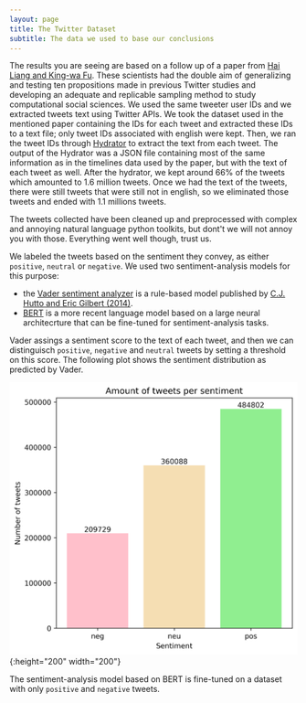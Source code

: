 ```yaml
---
layout: page
title: The Twitter Dataset
subtitle: The data we used to base our conclusions
---
```


The results you are seeing are based on a follow up of a paper from [Hai Liang and King-wa Fu](https://journals.plos.org/plosone/article?id=10.1371/journal.pone.0134270). These scientists had the double aim of generalizing and testing ten propositions made in previous Twitter studies and developing an adequate and replicable sampling method to study computational social sciences. We used the same tweeter user IDs and we extracted tweets text using Twitter APIs. We took the dataset used in the mentioned paper containing the IDs for each tweet and extracted these IDs to a text file; only tweet IDs associated with english were kept. Then, we ran the tweet IDs through [Hydrator](https://github.com/DocNow/hydrator) to extract the text from each tweet. The output of the Hydrator was a JSON file containing most of the same information as in the timelines data used by the paper, but with the text of each tweet as well. After the hydrator, we kept around 66% of the tweets which amounted to 1.6 million tweets. Once we had the text of the tweets, there were still tweets that were still not in english, so we eliminated those tweets and ended with 1.1 millions tweets. 

The tweets collected have been cleaned up and preprocessed with complex and annoying natural language python toolkits, but dont't we will not annoy you with those. Everything went well though, trust us.

We labeled the tweets based on the sentiment they convey, as either ```positive```, ```neutral``` or  ```negative```.
We used two sentiment-analysis models for this purpose:
* the [Vader sentiment analyzer](https://github.com/cjhutto/vaderSentiment) is a rule-based model published by [C.J. Hutto and Eric Gilbert (2014)](https://www.aaai.org/ocs/index.php/ICWSM/ICWSM14/paper/view/8109/8122).
* [BERT](https://arxiv.org/abs/1810.04805) is a more recent language model based on a large neural architecrture that can be fine-tuned for sentiment-analysis tasks.

Vader assings a sentiment score to the text of each tweet, and then we can distinguisch ```positive```, ```negative``` and ```neutral``` tweets by setting a threshold on this score. The following plot shows the sentiment distribution as predicted by Vader.

![Vader](vader_sent_distrib.png){:height="200" width="200"}


The sentiment-analysis model based on BERT is fine-tuned on a dataset with only ```positive``` and ```negative``` tweets.




